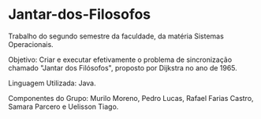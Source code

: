 # Jantar-dos-Filosofos

Trabalho do segundo semestre da faculdade, da matéria Sistemas Operacionais. 

Objetivo: Criar e executar efetivamente o problema de sincronização chamado "Jantar dos Filósofos", proposto por Dijkstra no ano de 1965.

Linguagem Utilizada: Java.

Componentes do Grupo: Murilo Moreno, Pedro Lucas, Rafael Farias Castro, Samara Parcero e Uelisson Tiago.
